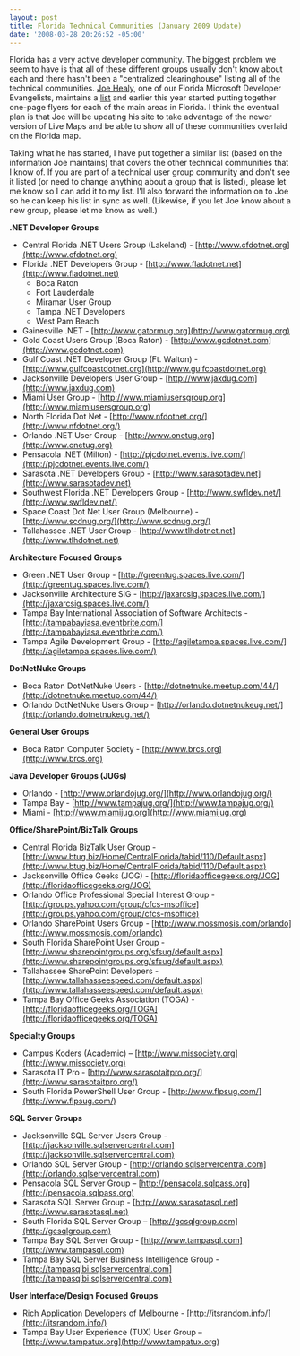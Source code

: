 ```yaml
---
layout: post
title: Florida Technical Communities (January 2009 Update)
date: '2008-03-28 20:26:52 -05:00'
---
```


Florida has a very active developer community. The biggest problem we seem to have is that all of these different groups usually don't know about each and there hasn't been a "centralized clearinghouse" listing all of the technical communities. [Joe Healy](http://www.devfish.net), one of our Florida Microsoft Developer Evangelists, maintains a [list](http://devfish.net/DevCommunities.aspx) and earlier this year started putting together one-page flyers for each of the main areas in Florida. I think the eventual plan is that Joe will be updating his site to take advantage of the newer version of Live Maps and be able to show all of these communities overlaid on the Florida map.

Taking what he has started, I have put together a similar list (based on the information Joe maintains) that covers the other technical communities that I know of. If you are part of a technical user group community and don't see it listed (or need to change anything about a group that is listed), please let me know so I can add it to my list. I'll also forward the information on to Joe so he can keep his list in sync as well. (Likewise, if you let Joe know about a new group, please let me know as well.)

**.NET Developer Groups**

*   Central Florida .NET Users Group (Lakeland) - [http://www.cfdotnet.org](http://www.cfdotnet.org) 
*   Florida .NET Developers Group - [http://www.fladotnet.net](http://www.fladotnet.net)       
    *   Boca Raton 
    *   Fort Lauderdale 
    *   Miramar User Group 
    *   Tampa .NET Developers 
    *   West Pam Beach    
*   Gainesville .NET - [http://www.gatormug.org](http://www.gatormug.org) 
*   Gold Coast Users Group (Boca Raton) - [http://www.gcdotnet.com](http://www.gcdotnet.com) 
*   Gulf Coast .NET Developer Group (Ft. Walton) - [http://www.gulfcoastdotnet.org](http://www.gulfcoastdotnet.org) 
*   Jacksonville Developers User Group - [http://www.jaxdug.com](http://www.jaxdug.com) 
*   Miami User Group - [http://www.miamiusersgroup.org](http://www.miamiusersgroup.org) 
*   North Florida Dot Net - [http://www.nfdotnet.org/](http://www.nfdotnet.org/) 
*   Orlando .NET User Group - [http://www.onetug.org](http://www.onetug.org) 
*   Pensacola .NET (Milton) - [http://pjcdotnet.events.live.com/](http://pjcdotnet.events.live.com/) 
*   Sarasota .NET Developers Group - [http://www.sarasotadev.net](http://www.sarasotadev.net) 
*   Southwest Florida .NET Developers Group - [http://www.swfldev.net/](http://www.swfldev.net/) 
*   Space Coast Dot Net User Group (Melbourne) - [http://www.scdnug.org/](http://www.scdnug.org/) 
*   Tallahassee .NET User Group - [http://www.tlhdotnet.net](http://www.tlhdotnet.net)   

**Architecture Focused Groups**

*   Green .NET User Group - [http://greentug.spaces.live.com/](http://greentug.spaces.live.com/) 
*   Jacksonville Architecture SIG - [http://jaxarcsig.spaces.live.com/](http://jaxarcsig.spaces.live.com/) 
*   Tampa Bay International Association of Software Architects - [http://tampabayiasa.eventbrite.com/](http://tampabayiasa.eventbrite.com/) 
*   Tampa Agile Development Group - [http://agiletampa.spaces.live.com/](http://agiletampa.spaces.live.com/)   

**DotNetNuke Groups**

*   Boca Raton DotNetNuke Users - [http://dotnetnuke.meetup.com/44/](http://dotnetnuke.meetup.com/44/) 
*   Orlando DotNetNuke Users Group - [http://orlando.dotnetnukeug.net/](http://orlando.dotnetnukeug.net/)   

**General User Groups**

*   Boca Raton Computer Society - [http://www.brcs.org](http://www.brcs.org)   

**Java Developer Groups (JUGs)**

*   Orlando - [http://www.orlandojug.org/](http://www.orlandojug.org/) 
*   Tampa Bay - [http://www.tampajug.org/](http://www.tampajug.org/) 
*   Miami - [](http://www.miamijug.org/)[http://www.miamijug.org](http://www.miamijug.org)   

**Office/SharePoint/BizTalk Groups**

*   Central Florida BizTalk User Group - [http://www.btug.biz/Home/CentralFlorida/tabid/110/Default.aspx](http://www.btug.biz/Home/CentralFlorida/tabid/110/Default.aspx) 
*   Jacksonville Office Geeks (JOG) - [http://floridaofficegeeks.org/JOG](http://floridaofficegeeks.org/JOG) 
*   Orlando Office Professional Special Interest Group - [http://groups.yahoo.com/group/cfcs-msoffice](http://groups.yahoo.com/group/cfcs-msoffice) 
*   Orlando SharePoint Users Group - [http://www.mossmosis.com/orlando](http://www.mossmosis.com/orlando) 
*   South Florida SharePoint User Group - [http://www.sharepointgroups.org/sfsug/default.aspx](http://www.sharepointgroups.org/sfsug/default.aspx) 
*   Tallahassee SharePoint Developers - [http://www.tallahasseespeed.com/default.aspx](http://www.tallahasseespeed.com/default.aspx) 
*   Tampa Bay Office Geeks Association (TOGA) - [http://floridaofficegeeks.org/TOGA](http://floridaofficegeeks.org/TOGA)   

**Specialty Groups**

*   Campus Koders (Academic) – [http://www.missociety.org](http://www.missociety.org) 
*   Sarasota IT Pro - [http://www.sarasotaitpro.org/](http://www.sarasotaitpro.org/) 
*   South Florida PowerShell User Group - [http://www.flpsug.com/](http://www.flpsug.com/)   

**SQL Server Groups**

*   Jacksonville SQL Server Users Group - [http://jacksonville.sqlservercentral.com](http://jacksonville.sqlservercentral.com) 
*   Orlando SQL Server Group - [http://orlando.sqlservercentral.com](http://orlando.sqlservercentral.com) 
*   Pensacola SQL Server Group – [http://pensacola.sqlpass.org](http://pensacola.sqlpass.org) 
*   Sarasota SQL Server Group - [http://www.sarasotasql.net](http://www.sarasotasql.net) 
*   South Florida SQL Server Group – [http://gcsqlgroup.com](http://gcsqlgroup.com) 
*   Tampa Bay SQL Server Group - [http://www.tampasql.com](http://www.tampasql.com) 
*   Tampa Bay SQL Server Business Intelligence Group - [http://tampasqlbi.sqlservercentral.com](http://tampasqlbi.sqlservercentral.com)   

**User Interface/Design Focused Groups**

*   Rich Application Developers of Melbourne - [http://itsrandom.info/](http://itsrandom.info/) 
*   Tampa Bay User Experience (TUX) User Group – [http://www.tampatux.org](http://www.tampatux.org) 
